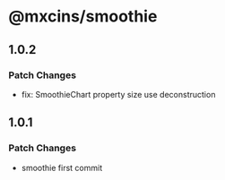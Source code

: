 # @mxcins/smoothie

## 1.0.2

### Patch Changes

- fix: SmoothieChart property size use deconstruction

## 1.0.1

### Patch Changes

- smoothie first commit
